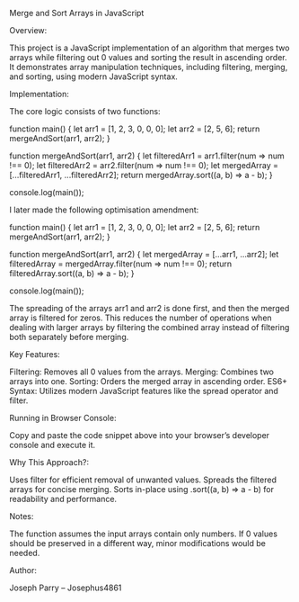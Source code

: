 Merge and Sort Arrays in JavaScript


Overview:

This project is a JavaScript implementation of an algorithm that merges two arrays while filtering out 0 values and sorting the result in ascending order.
It demonstrates array manipulation techniques, including filtering, merging, and sorting, using modern JavaScript syntax.


Implementation:

The core logic consists of two functions:

function main() {
    let arr1 = [1, 2, 3, 0, 0, 0];
    let arr2 = [2, 5, 6];
    return mergeAndSort(arr1, arr2);
}

function mergeAndSort(arr1, arr2) {
    let filteredArr1 = arr1.filter(num => num !== 0);
    let filteredArr2 = arr2.filter(num => num !== 0);
    let mergedArray = [...filteredArr1, ...filteredArr2];
    return mergedArray.sort((a, b) => a - b);
}

console.log(main());

I later made the following optimisation amendment:

function main() {
    let arr1 = [1, 2, 3, 0, 0, 0];
    let arr2 = [2, 5, 6];
    return mergeAndSort(arr1, arr2);
}

function mergeAndSort(arr1, arr2) {
    let mergedArray = [...arr1, ...arr2];
    let filteredArray = mergedArray.filter(num => num !== 0);
    return filteredArray.sort((a, b) => a - b);
}

console.log(main());

The spreading of the arrays arr1 and arr2 is done first, and then the merged array is filtered for zeros.
This reduces the number of operations when dealing with larger arrays by filtering the combined array instead of filtering both separately before merging.


Key Features:

Filtering: Removes all 0 values from the arrays.
Merging: Combines two arrays into one.
Sorting: Orders the merged array in ascending order.
ES6+ Syntax: Utilizes modern JavaScript features like the spread operator and filter.


Running in Browser Console:

Copy and paste the code snippet above into your browser’s developer console and execute it.


Why This Approach?:

Uses filter for efficient removal of unwanted values.
Spreads the filtered arrays for concise merging.
Sorts in-place using .sort((a, b) => a - b) for readability and performance.


Notes:

The function assumes the input arrays contain only numbers.
If 0 values should be preserved in a different way, minor modifications would be needed.


Author:

Joseph Parry – Josephus4861
